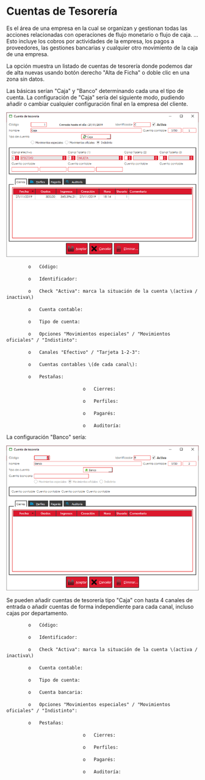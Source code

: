 # Cuentas de Tesorería

Es el área de una empresa en la cual se organizan y gestionan todas las acciones relacionadas con operaciones de flujo monetario o flujo de caja. ... Esto incluye los cobros por actividades de la empresa, los pagos a proveedores, las gestiones bancarias y cualquier otro movimiento de la caja de una empresa.

La opción muestra un listado de cuentas de tesorería donde podemos dar de alta nuevas usando botón derecho "Alta de Ficha" o doble clic en una zona sin datos.

Las básicas serían "Caja" y "Banco" determinando cada una el tipo de cuenta. La configuración de "Caja" sería del siguiente modo, pudiendo añadir o cambiar cualquier configuración final en la empresa del cliente.

![](../../../.gitbook/assets/image%20%28409%29.png)

            o   Código:

            o   Identificador:

            o   Check "Activa": marca la situación de la cuenta \(activa / inactiva\)

            o   Cuenta contable:

            o   Tipo de cuenta:

            o   Opciones "Movimientos especiales" / "Movimientos oficiales" / "Indistinto":

            o   Canales "Efectivo" / "Tarjeta 1-2-3":

            o   Cuentas contables \(de cada canal\):

            o   Pestañas:

                                o   Cierres:

                                o   Perfiles:

                                o   Pagarés:

                                o   Auditoría:

La configuración "Banco" sería:

![](../../../.gitbook/assets/image%20%28404%29.png)

Se pueden añadir cuentas de tesorería tipo "Caja" con hasta 4 canales de entrada o añadir cuentas de forma independiente para cada canal, incluso cajas por departamento.

            o   Código:

            o   Identificador:

            o   Check "Activa": marca la situación de la cuenta \(activa / inactiva\)

            o   Cuenta contable:

            o   Tipo de cuenta:

            o   Cuenta bancaria:

            o   Opciones "Movimientos especiales" / "Movimientos oficiales" / "Indistinto":

            o   Pestañas:

                                o   Cierres:

                                o   Perfiles:

                                o   Pagarés:

                                o   Auditoría:

